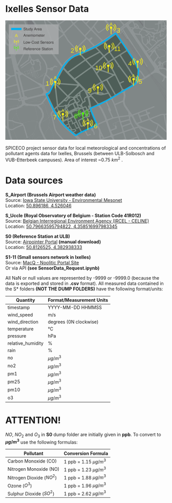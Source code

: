 # Ixelles Sensor Data

![Ixelles study case map](./study_case_map.svg)


SPICECO project sensor data for local meteorological and concentrations of pollutant agents data for  Ixelles, Brussels (between ULB-Solbosch and VUB-Etterbeek campuses). Area of interest ~0.75 $km^{2}$ .

# Data sources
**S_Airport (Brussels Airport weather data)**\
Source: [Iowa State University - Environmental Mesonet](https://mesonet.agron.iastate.edu/request/download.phtml?network=BE__ASOS)\
Location: [50.896186, 4.526046](https://maps.google.com/?q=%3C50.896186%3E,%3C4.526046%3E)




**S_Uccle (Royal Observatory of Belgium - Station Code 41R012)**\
Source: [Belgian Interregional Environment Agency (IRCEL - CELINE)](https://geo.irceline.be/sos/static/client/jsClient/?&locale=en)\
Location: [50.79663595794822, 4.358516997983345](https://maps.google.com/?q=%3C50.79663595794822%3E,%3C4.358516997983345%3E)




**S0 (Reference Station at ULB)**\
Source: [Airpointer Portal](https://airpointer-2018-00637.recordum.net/) **(manual download)**\
Location: [50.8126525, 4.382938333](https://maps.google.com/?q=%3C50.8126525%3E,%3C4.382938333%3E)




**S1-11 (Small sensors network in Ixelles)**\
Source: [MacQ - Noolitic Portal Site](https://qsenseair.macq.eu/login?redirect=/macqqsense2/70b3d5e5fffe11bc)\
Or via API **(see SensorData_Request.ipynb)**




All NaN or null values are represented by -9999 or -9999.0 (because the data is exported and stored in **.csv** format). All measured data contained in the S* folders **(NOT THE DUMP FOLDERS)** have the following format/units:

|      **Quantity**      |           **Format/Measurement Units**          |
|------------------------|-------------------------------------------------|
| timestamp              | YYYY-MM-DD HHMMSS                               |
| wind_speed             | m/s                                             |
| wind_direction         | degrees (0N clockwise)                          |
| temperature            | &deg;C                                          |
| pressure               | hPa                                             |
| relative_humidity      | %                                               |
| rain                   | %                                               |
| no                     | $µg/m^{3}$                                      |
| no2                    | $µg/m^{3}$                                      |
| pm1                    | $µg/m^{3}$                                      |
| pm25                   | $µg/m^{3}$                                      |
| pm10                   | $µg/m^{3}$                                      |
| o3                     | $µg/m^{3}$                                      |

# ATTENTION!

$NO$, $NO_{2}$ and $O_{3}$ in **S0** dump folder are initially given in **ppb**. To convert to **$µg/m^{3}$** use the following formulas:

|        **Pollutant**        |   **Conversion Formula**   |
|-----------------------------|----------------------------|
| Carbon Monoxide (CO)        | 1  ppb  = 1.15 $µg/m^{3}$  |
| Nitrogen Monoxide (NO)      | 1  ppb  = 1.23 $µg/m^{3}$  |
| Nitrogen Dioxide ($NO^{2}$) | 1  ppb  = 1.88 $µg/m^{3}$  |
| Ozone ($O^{3}$)             | 1  ppb  = 1.96 $µg/m^{3}$  |
| Sulphur Dioxide ($SO^{2}$)  | 1  ppb  = 2.62 $µg/m^{3}$  |
